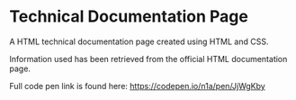 # Technical Documentation Page

A HTML technical documentation page created using HTML and CSS.

Information used has been retrieved from the official HTML documentation page.

Full code pen link is found here: https://codepen.io/n1a/pen/JjWgKby
